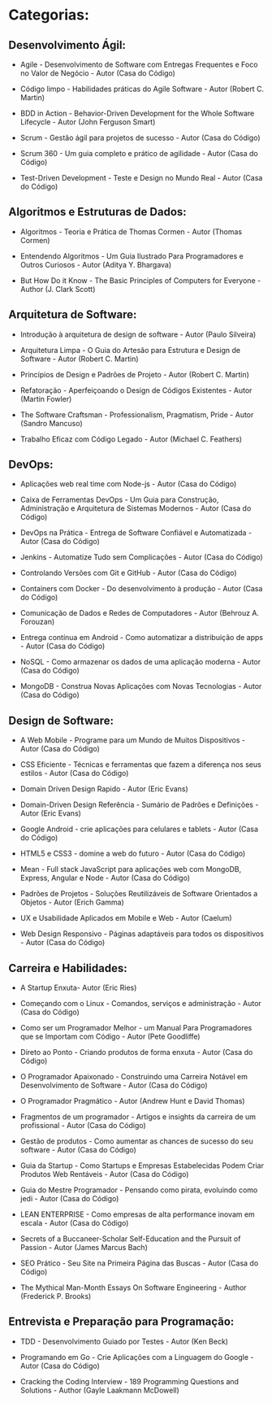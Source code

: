 # Categorias:

## Desenvolvimento Ágil:

* Agile - Desenvolvimento de Software com Entregas Frequentes e Foco no Valor de Negócio - Autor (Casa do Código)

* Código limpo - Habilidades práticas do Agile Software - Autor (Robert C. Martin)

* BDD in Action - Behavior-Driven Development for the Whole Software Lifecycle - Autor (John Ferguson Smart)

* Scrum - Gestão ágil para projetos de sucesso - Autor (Casa do Código)

* Scrum 360 - Um guia completo e prático de agilidade - Autor (Casa do Código)

* Test-Driven Development - Teste e Design no Mundo Real - Autor (Casa do Código)

## Algoritmos e Estruturas de Dados:

* Algoritmos - Teoria e Prática de Thomas Cormen - Autor (Thomas Cormen)

* Entendendo Algoritmos - Um Guia Ilustrado Para Programadores e Outros Curiosos - Autor (Aditya Y. Bhargava)

* But How Do it Know - The Basic Principles of Computers for Everyone - Author (J. Clark Scott)


## Arquitetura de Software:

* Introdução à arquitetura de design de software - Autor (Paulo Silveira)

* Arquitetura Limpa - O Guia do Artesão para Estrutura e Design de Software - Autor (Robert C. Martin)

* Princípios de Design e Padrões de Projeto - Autor (Robert C. Martin)

* Refatoração - Aperfeiçoando o Design de Códigos Existentes - Autor (Martin Fowler)

* The Software Craftsman - Professionalism, Pragmatism, Pride - Autor (Sandro Mancuso)

* Trabalho Eficaz com Código Legado - Autor (Michael C. Feathers)


## DevOps:

* Aplicações web real time com Node-js - Autor (Casa do Código)

* Caixa de Ferramentas DevOps - Um Guia para Construção, Administração e Arquitetura de Sistemas Modernos - Autor (Casa do Código)

* DevOps na Prática - Entrega de Software Confiável e Automatizada - Autor (Casa do Código)

* Jenkins - Automatize Tudo sem Complicações - Autor (Casa do Código)

* Controlando Versões com Git e GitHub - Autor (Casa do Código)

* Containers com Docker - Do desenvolvimento à produção - Autor (Casa do Código)

* Comunicação de Dados e Redes de Computadores - Autor (Behrouz A. Forouzan)

* Entrega contínua em Android - Como automatizar a distribuição de apps - Autor (Casa do Código)

* NoSQL - Como armazenar os dados de uma aplicação moderna - Autor (Casa do Código)

* MongoDB - Construa Novas Aplicações com Novas Tecnologias - Autor (Casa do Código)


## Design de Software:

* A Web Mobile - Programe para um Mundo de Muitos Dispositivos - Autor (Casa do Código)

* CSS Eficiente - Técnicas e ferramentas que fazem a diferença nos seus estilos - Autor (Casa do Código)

* Domain Driven Design Rapido - Autor (Eric Evans)

* Domain-Driven Design Referência - Sumário de Padrões e Definições - Autor (Eric Evans)

* Google Android - crie aplicações para celulares e tablets - Autor (Casa do Código)

* HTML5 e CSS3 - domine a web do futuro - Autor (Casa do Código)

* Mean - Full stack JavaScript para aplicações web com MongoDB, Express, Angular e Node - Autor (Casa do Código)

* Padrões de Projetos - Soluções Reutilizáveis de Software Orientados a Objetos - Autor (Erich Gamma)

* UX e Usabilidade Aplicados em Mobile e Web - Autor (Caelum)

* Web Design Responsivo - Páginas adaptáveis para todos os dispositivos - Autor (Casa do Código)


## Carreira e Habilidades:

* A Startup Enxuta- Autor (Eric Ries)

* Começando com o Linux - Comandos, serviços e administração - Autor (Casa do Código)

* Como ser um Programador Melhor - um Manual Para Programadores que se Importam com Código - Autor (Pete Goodliffe)

* Direto ao Ponto - Criando produtos de forma enxuta - Autor (Casa do Código)

* O Programador Apaixonado - Construindo uma Carreira Notável em Desenvolvimento de Software - Autor (Casa do Código)

* O Programador Pragmático - Autor (Andrew Hunt e David Thomas)

* Fragmentos de um programador - Artigos e insights da carreira de um profissional - Autor (Casa do Código)

* Gestão de produtos - Como aumentar as chances de sucesso do seu software - Autor (Casa do Código)

* Guia da Startup - Como Startups e Empresas Estabelecidas Podem Criar Produtos Web Rentáveis - Autor (Casa do Código)

* Guia do Mestre Programador - Pensando como pirata, evoluindo como jedi - Autor (Casa do Código)

* LEAN ENTERPRISE - Como empresas de alta performance inovam em escala - Autor (Casa do Código)

* Secrets of a Buccaneer-Scholar Self-Education and the Pursuit of Passion - Autor (James Marcus Bach)

* SEO Prático - Seu Site na Primeira Página das Buscas - Autor (Casa do Código)

* The Mythical Man-Month Essays On Software Engineering - Author (Frederick P. Brooks)


## Entrevista e Preparação para Programação:

* TDD - Desenvolvimento Guiado por Testes - Autor (Ken Beck)

* Programando em Go - Crie Aplicações com a Linguagem do Google - Autor (Casa do Código)

* Cracking the Coding Interview - 189 Programming Questions and Solutions - Author (Gayle Laakmann McDowell)
